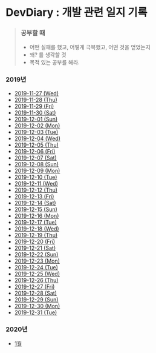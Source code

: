 # DevDiary : 개발 관련 일지 기록

> ### 공부할 때
>
> - 어떤 실패를 했고, 어떻게 극복했고, 어떤 것을 얻었는지
> - 왜? 를 생각할 것
> - 목적 있는 공부를 해라.

### 2019년

- [2019-11-27 (Wed)](https://github.com/DevLimK1/DevDiary/blob/master/2019/191127wed.md)
- [2019-11-28 (Thu)](https://github.com/DevLimK1/DevDiary/blob/master/2019/191128Thu.md)
- [2019-11-29 (Fri)](https://github.com/DevLimK1/DevDiary/blob/master/2019/191129Fri.md)
- [2019-11-30 (Sat)](https://github.com/DevLimK1/DevDiary/blob/master/2019/191130Sat.md)
- [2019-12-01 (Sun)](https://github.com/DevLimK1/DevDiary/blob/master/2019/191201Sun.md)
- [2019-12-02 (Mon)](https://github.com/DevLimK1/DevDiary/blob/master/2019/191202Mon.md)
- [2019-12-03 (Tue)](https://github.com/DevLimK1/DevDiary/blob/master/2019/191203Tue.md)
- [2019-12-04 (Wed)](https://github.com/DevLimK1/DevDiary/blob/master/2019/191204Wed.md)
- [2019-12-05 (Thu)](https://github.com/DevLimK1/DevDiary/blob/master/2019/191205Thu.md)
- [2019-12-06 (Fri)](https://github.com/DevLimK1/DevDiary/blob/master/2019/191206Fri.md)
- [2019-12-07 (Sat)](https://github.com/DevLimK1/DevDiary/blob/master/2019/191207Sat.md)
- [2019-12-08 (Sun)](https://github.com/DevLimK1/DevDiary/blob/master/2019/191208Sun.md)
- [2019-12-09 (Mon)](https://github.com/DevLimK1/DevDiary/blob/master/2019/191209Mon.md)
- [2019-12-10 (Tue)](https://github.com/DevLimK1/DevDiary/blob/master/2019/191210Tue.md)
- [2019-12-11 (Wed)](https://github.com/DevLimK1/DevDiary/blob/master/2019/191211Wed.md)
- [2019-12-12 (Thu)](https://github.com/DevLimK1/DevDiary/blob/master/2019/191212Thu.md)
- [2019-12-13 (Fri)](https://github.com/DevLimK1/DevDiary/blob/master/2019/191213Fri.md)
- [2019-12-14 (Sat)](https://github.com/DevLimK1/DevDiary/blob/master/2019/191214Sat.md)
- [2019-12-15 (Sun)](https://github.com/DevLimK1/DevDiary/blob/master/2019/191215Sun.md)
- [2019-12-16 (Mon)](https://github.com/DevLimK1/DevDiary/blob/master/2019/191216Mon.md)
- [2019-12-17 (Tue)](https://github.com/DevLimK1/DevDiary/blob/master/2019/191217Tue.md)
- [2019-12-18 (Wed)](https://github.com/DevLimK1/DevDiary/blob/master/2019/191218Wed.md)
- [2019-12-19 (Thu)](https://github.com/DevLimK1/DevDiary/blob/master/2019/191219Thu.md)
- [2019-12-20 (Fri)](https://github.com/DevLimK1/DevDiary/blob/master/2019/191220Fri.md)
- [2019-12-21 (Sat)](https://github.com/DevLimK1/DevDiary/blob/master/2019/191221Sat.md)
- [2019-12-22 (Sun)](https://github.com/DevLimK1/DevDiary/blob/master/2019/191222Sun.md)
- [2019-12-23 (Mon)](https://github.com/DevLimK1/DevDiary/blob/master/2019/191223Mon.md)
- [2019-12-24 (Tue)](https://github.com/DevLimK1/DevDiary/blob/master/2019/191224Tue.md)
- [2019-12-25 (Wed)](https://github.com/DevLimK1/DevDiary/blob/master/2019/191225Wed.md)
- [2019-12-26 (Thu)](https://github.com/DevLimK1/DevDiary/blob/master/2019/191226Thu.md)
- [2019-12-27 (Fri)](https://github.com/DevLimK1/DevDiary/blob/master/2019/191227Fri.md)
- [2019-12-28 (Sat)](https://github.com/DevLimK1/DevDiary/blob/master/2019/191228Sat.md)
- [2019-12-29 (Sun)](https://github.com/DevLimK1/DevDiary/blob/master/2019/191229Sun.md)
- [2019-12-30 (Mon)](https://github.com/DevLimK1/DevDiary/blob/master/2019/191230Mon.md)
- [2019-12-31 (Tue)](https://github.com/DevLimK1/DevDiary/blob/master/2019/191231Tue.md)

### 2020년

- [1월](https://github.com/DevLimK1/DevDiary/tree/master/2020/1%EC%9B%94)
